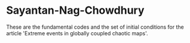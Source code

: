 # Sayantan-Nag-Chowdhury
These are the fundamental codes and the set of initial conditions for the article 'Extreme events in globally coupled chaotic maps'.
